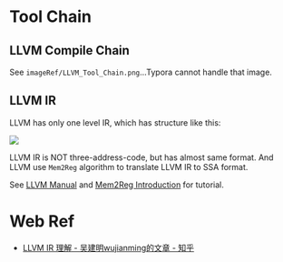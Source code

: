 # Tool Chain

## LLVM Compile Chain

See `imageRef/LLVM_Tool_Chain.png`...Typora cannot handle that image.



## LLVM IR

LLVM has only one level IR, which has structure like this:

![](https://pic4.zhimg.com/80/v2-65480aa6ea685586f12cd19068d947bf_1440w.jpg)

LLVM IR is NOT three-address-code, but has almost same format. And LLVM use `Mem2Reg` algorithm to translate LLVM IR to SSA format.

See [LLVM Manual](https://releases.llvm.org/2.0/docs/LangRef.html) and [Mem2Reg Introduction](https://llvm-clang-study-notes.readthedocs.io/en/latest/ssa/Mem2Reg.html) for tutorial.



# Web Ref

* [LLVM IR 理解 - 吴建明wujianming的文章 - 知乎](https://zhuanlan.zhihu.com/p/384115598)

